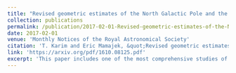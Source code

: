 ```yaml
---
title: "Revised geometric estimates of the North Galactic Pole and the Sun&apos;s height above the Galactic mid-plane"
collection: publications
permalink: /publication/2017-02-01-Revised-geometric-estimates-of-the-North-Galactic-Pole-and-the-Suns-height-above-the-Galactic-mid-plane
date: 2017-02-01
venue: 'Monthly Notices of the Royal Astronomical Society'
citation: 'T. Karim and Eric Mamajek, &quot;Revised geometric estimates of the North Galactic Pole and the Sun&apos;s height above the Galactic mid-plane.&quot; mnras, 2017.'
link: 'https://arxiv.org/pdf/1610.08125.pdf'
excerpt: 'This paper includes one of the most comprehensive studies of the Solar height and the inferred value of 17 &plusmn; 2 parsec is widely cited and accepted in the field.'
---
```

